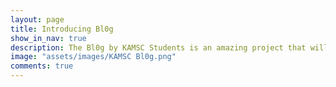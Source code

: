 ```yaml
---
layout: page
title: Introducing Bl0g
show_in_nav: true
description: The Bl0g by KAMSC Students is an amazing project that will debut in the academic year of 2017-18. Hop on and fasten your seatbelt to enjoy this amazing ride!
image: "assets/images/KAMSC Bl0g.png"
comments: true
---
```

